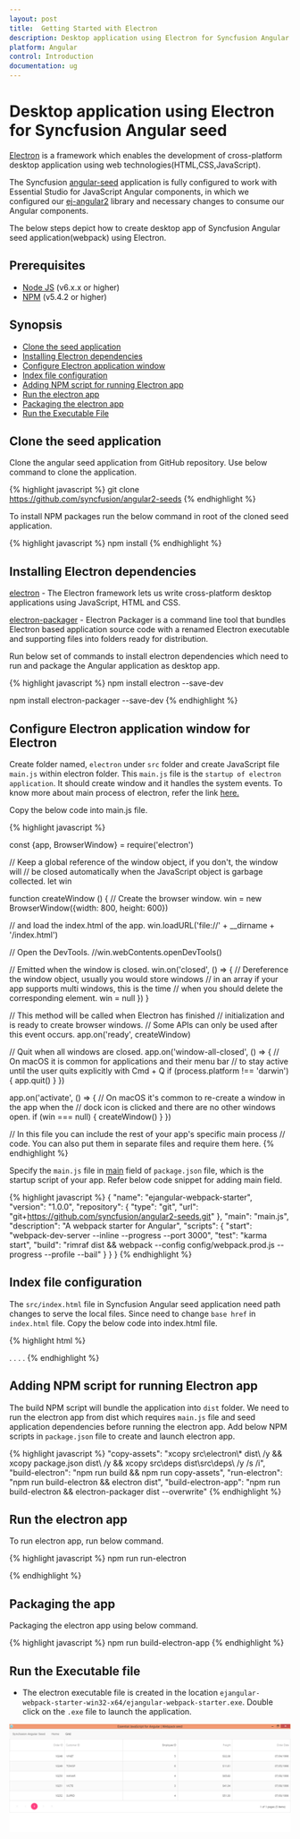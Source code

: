 ```yaml
---
layout: post
title:  Getting Started with Electron
description: Desktop application using Electron for Syncfusion Angular seed -webpack
platform: Angular
control: Introduction
documentation: ug
---
```


# Desktop application using Electron for Syncfusion Angular seed

[Electron](https://electron.atom.io/docs/tutorial/quick-start/) is a framework which enables the development of cross-platform desktop application using web technologies(HTML,CSS,JavaScript).

The Syncfusion [angular-seed](https://github.com/syncfusion/angular2-seeds) application is fully configured to work with Essential Studio for JavaScript Angular components, in which we configured our [ej-angular2](https://github.com/syncfusion/ej-angular2) library and necessary changes to consume our Angular components.

The below steps depict how to create desktop app of Syncfusion Angular seed application(webpack) using Electron.

## Prerequisites

* [Node JS](https://nodejs.org/en/) (v6.x.x or higher)
* [NPM](https://docs.npmjs.com/getting-started/installing-node#install-npm--manage-npm-versions) (v5.4.2 or higher)

## Synopsis

* [Clone the seed application](#clone-the-seed-application)
* [Installing Electron dependencies](#installing-electron-dependencies)
* [Configure Electron application window](#configure-electron-application-window-for-electron)
* [Index file configuration](#index-file-configuration)
* [Adding NPM script for running Electron app](#adding-npm-script-for-running-electron-app)
* [Run the electron app](#run-the-electron-app)
* [Packaging the electron app](#packaging-the-app)
* [Run the Executable File](#run-the-executable-file)

## Clone the seed application

Clone the angular seed application from GitHub repository. Use below command to clone the application.

{% highlight javascript %}
git clone https://github.com/syncfusion/angular2-seeds
{% endhighlight %}

 
To install NPM packages run the below command in root of the cloned seed application.

{% highlight javascript %}
npm install
{% endhighlight %}

## Installing Electron dependencies 

[electron](https://www.npmjs.com/package/electron) - The Electron framework lets us write cross-platform desktop applications using JavaScript, HTML and CSS.

[electron-packager](https://www.npmjs.com/package/electron-packager) - Electron Packager is a command line tool that bundles Electron based application source code with a renamed Electron executable and supporting files into folders ready for distribution.

Run below set of commands to install electron dependencies which need to run and package the Angular application as desktop app.

{% highlight javascript %}
npm install electron --save-dev

npm install electron-packager --save-dev
{% endhighlight %}


## Configure Electron application window for Electron

Create folder named, `electron` under `src` folder and create JavaScript file `main.js` within electron folder. This `main.js` file is the `startup of electron application`. It should create window and it handles the system events. To know more about main process of electron, refer the link [here.](https://electron.atom.io/docs/tutorial/quick-start/#write-your-first-electron-app)

Copy the below code into main.js file.

{% highlight javascript %}

const {app, BrowserWindow} = require('electron')

// Keep a global reference of the window object, if you don't, the window will
// be closed automatically when the JavaScript object is garbage collected.
let win

function createWindow () {
  // Create the browser window.
  win = new BrowserWindow({width: 800, height: 600})

  // and load the index.html of the app.
  win.loadURL('file://' + __dirname + '/index.html')

  // Open the DevTools.
  //win.webContents.openDevTools()

  // Emitted when the window is closed.
  win.on('closed', () => {
    // Dereference the window object, usually you would store windows
    // in an array if your app supports multi windows, this is the time
    // when you should delete the corresponding element.
    win = null
  })
}

// This method will be called when Electron has finished
// initialization and is ready to create browser windows.
// Some APIs can only be used after this event occurs.
app.on('ready', createWindow)

// Quit when all windows are closed.
app.on('window-all-closed', () => {
  // On macOS it is common for applications and their menu bar
  // to stay active until the user quits explicitly with Cmd + Q
  if (process.platform !== 'darwin') {
    app.quit()
  }
})

app.on('activate', () => {
  // On macOS it's common to re-create a window in the app when the
  // dock icon is clicked and there are no other windows open.
  if (win === null) {
    createWindow()
  }
})

// In this file you can include the rest of your app's specific main process
// code. You can also put them in separate files and require them here.
{% endhighlight %}

Specify the `main.js` file in [main](https://docs.npmjs.com/files/package.json#main) field of `package.json` file, which is the startup script of your app. Refer below code snippet for adding main field.

{% highlight javascript %}
{
  "name": "ejangular-webpack-starter",
  "version": "1.0.0",
  "repository": {
    "type": "git",
    "url": "git+https://github.com/syncfusion/angular2-seeds.git"
  },
  "main": "main.js",
  "description": "A webpack starter for Angular",
  "scripts": {
    "start": "webpack-dev-server --inline --progress --port 3000",
    "test": "karma start",
    "build": "rimraf dist && webpack --config config/webpack.prod.js --progress --profile --bail"
  } 
  }
}
{% endhighlight %}

## Index file configuration

The `src/index.html` file in Syncfusion Angular seed application need path changes to serve the local files. Since need to change `base href` in `index.html` file. Copy the below code into index.html file.

{% highlight html %}
<!DOCTYPE html>
<html>

<head>
    <base href="./">
     . . . . 
</head>

</html>
{% endhighlight %}

## Adding NPM script for running Electron app

The build NPM script will bundle the application into `dist` folder. We need to run the electron app from dist which requires `main.js` file and seed application dependencies before running the electron app. Add below NPM scripts in `package.json` file to create and launch electron app.

{% highlight javascript %}
"copy-assets": "xcopy src\\electron\\* dist\\ /y && xcopy package.json dist\\ /y && xcopy src\\deps dist\\src\\deps\\ /y /s /i",
"build-electron": "npm run build && npm run copy-assets",
"run-electron": "npm run build-electron && electron dist",
"build-electron-app": "npm run build-electron && electron-packager dist --overwrite"
{% endhighlight %}

## Run the electron app

To run electron app, run below command.

{% highlight javascript %}
npm run run-electron

{% endhighlight %}

## Packaging the app

Packaging the electron app using below command.

{% highlight javascript %}
npm run build-electron-app
{% endhighlight %}


## Run the Executable file

* The electron executable file is created in the location `ejangular-webpack-starter-win32-x64/ejangular-webpack-starter.exe`. Double click on the `.exe` file to launch the application.

![](/angular/GettingStarted/Images/electron-output-webpack.png)



